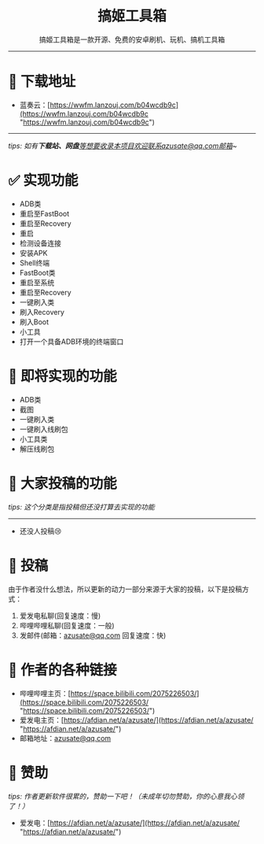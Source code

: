 <h1 align="center">搞姬工具箱</h1>

<div align="center">
搞姬工具箱是一款开源、免费的安卓刷机、玩机、搞机工具箱
</div>

------------


# 💖 下载地址
- 蓝奏云：[https://wwfm.lanzouj.com/b04wcdb9c](https://wwfm.lanzouj.com/b04wcdb9c "https://wwfm.lanzouj.com/b04wcdb9c")

------------

*tips: 如有**下载站、网盘**等想要收录本项目欢迎联系azusate@qq.com邮箱~*

# ✅ 实现功能
- ADB类
 - 重启至FastBoot
 - 重启至Recovery
 - 重启
 - 检测设备连接
 - 安装APK
 - Shell终端
- FastBoot类
 - 重启至系统
 - 重启至Recovery
- 一键刷入类
 - 刷入Recovery
 - 刷入Boot
- 小工具
 - 打开一个具备ADB环境的终端窗口

# 💝 即将实现的功能
- ADB类
 - 截图
- 一键刷入类
 - 一键刷入线刷包
- 小工具类
 - 解压线刷包

# 🔶 大家投稿的功能
*tips: 这个分类是指投稿但还没打算去实现的功能*

------------

- 还没人投稿😢

# 💌 投稿
由于作者没什么想法，所以更新的动力一部分来源于大家的投稿，以下是投稿方式：
1. 爱发电私聊(回复速度：慢)
2. 哔哩哔哩私聊(回复速度：一般)
3. 发邮件(邮箱：azusate@qq.com 回复速度：快)

# 🔗 作者的各种链接
- 哔哩哔哩主页：[https://space.bilibili.com/2075226503/](https://space.bilibili.com/2075226503/ "https://space.bilibili.com/2075226503/")
- 爱发电主页：[https://afdian.net/a/azusate/](https://afdian.net/a/azusate/ "https://afdian.net/a/azusate/")
- 邮箱地址：azusate@qq.com

# 🧡 赞助
*tips: 作者更新软件很累的，赞助一下吧！（未成年切勿赞助，你的心意我心领了！）*
- 爱发电：[https://afdian.net/a/azusate/](https://afdian.net/a/azusate/ "https://afdian.net/a/azusate/")

